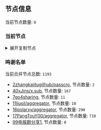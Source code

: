 
## 节点信息
当前节点数量: `0`
### 当前节点
<details>
  <summary>展开复制节点</summary>

    

</details>

### 鸣谢名单
当前合并节点总数: `1193`
- [2zhangkaiitugithub/passcro](https://github.com/zhangkaiitugithub/passcro), 节点数量: `2`
- [40xJins/x.sub](https://github.com/0xJins/x.sub), 节点数量: `167`
- [7go4sharing](https://github.com/go4sharing), 节点数量: `11`
- [11liusil/aggregator](https://github.com/liusil/aggregator), 节点数量: `10`
- [16polarxy/aggregator](https://github.com/polarxy/aggregator), 节点数量: `290`
- [17PangTouY00/aggregator](https://github.com/PangTouY00/aggregator), 节点数量: `710`
- [99电报群分享1](https://github.com/cdddbc/getAirport), 节点数量: `0`


